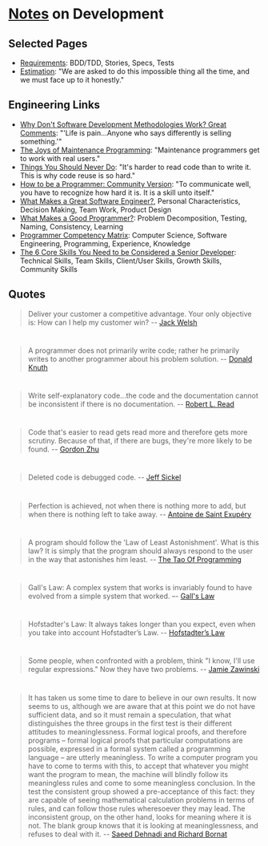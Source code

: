# [Notes](http://alexkrupp.typepad.com/sensemaking/2012/09/program-above-and-beyond-your-actual-ability-by-using-freemind.html) on Development

## Selected Pages

* [Requirements](Engineering/requirements.md): BDD/TDD, Stories, Specs, Tests
* [Estimation](Engineering/estimation.md): "We are asked to do this impossible thing all the time, and we must face up to it honestly."

## Engineering Links

* [Why Don't Software Development Methodologies Work? Great Comments](http://typicalprogrammer.com/why-dont-software-development-methodologies-work): "'Life is pain...Anyone who says differently is selling something.'"
* [The Joys of Maintenance Programming](http://typicalprogrammer.com/the-joys-of-maintenance-programming): "Maintenance programmers get to work with real users."
* [Things You Should Never Do](https://www.joelonsoftware.com/2000/04/06/things-you-should-never-do-part-i/): "It's harder to read code than to write it. This is why code reuse is so hard."
* [How to be a Programmer: Community Version](https://github.com/braydie/HowToBeAProgrammer): "To communicate well, you have to recognize how hard it is. It is a skill unto itself."
* [What Makes a Great Software Engineer?](https://faculty.washington.edu/ajko/papers/Li2015GreatEngineers.pdf), Personal Characteristics, Decision Making, Team Work, Product Design 
* [What Makes a Good Programmer?](https://henrikwarne.com/2014/06/30/what-makes-a-good-programmer/): Problem Decomposition, Testing, Naming, Consistency, Learning
* [Programmer Competency Matrix](http://sijinjoseph.com/programmer-competency-matrix/): Computer Science, Software Engineering, Programming, Experience, Knowledge
* [The 6 Core Skills You Need to be Considered a Senior Developer](https://hackernoon.com/developers-edge-how-to-become-a-senior-developer-f1ec1738cf45): Technical Skills, Team Skills, Client/User Skills, Growth Skills, Community Skills

## Quotes

> Deliver your customer a competitive advantage. Your only objective is: How can I help my customer win? -- [Jack Welsh](https://www.google.com/search?hl=en&q=%22the+welch+way%22+podcast+businessweek&oq=%22the+welch+way%22+podcast+businessweek)

#
> A programmer does not primarily write code; rather he primarily writes to another programmer about his problem solution. -- [Donald Knuth](http://archive.computerhistory.org/resources/text/Knuth_Don_X4100/PDF_index/k-9-pdf/k-9-u2769-1-Baker-What-Programmer-Does.pdf)

#
> Write self-explanatory code...the code and the documentation cannot be inconsistent if there is no documentation. -- [Robert L. Read](https://github.com/braydie/HowToBeAProgrammer)

#
> Code that's easier to read gets read more and therefore gets more scrutiny. Because of that, if there are bugs, they're more likely to be found. -- [Gordon Zhu](https://watchandcode.com/courses/77710/lectures/2001287)

#
> Deleted code is debugged code. -- [Jeff Sickel](http://www.defprogramming.com/quotes-by/jeff-sickel/)

#
> Perfection is achieved, not when there is nothing more to add, but when there is nothing left to take away. -- [Antoine de Saint Exupéry](https://en.wikipedia.org/wiki/Antoine_de_Saint-Exup%C3%A9ry)

#
> A program should follow the 'Law of Least Astonishment'. What is this law? It is simply that the program should always respond to the user in the way that astonishes him least.  -- [The Tao Of Programming](http://canonical.org/~kragen/tao-of-programming.html)

#
> Gall's Law: A complex system that works is invariably found to have evolved from a simple system that worked. –- [Gall's Law](https://en.wikipedia.org/wiki/John_Gall_(author)#Gall.27s_law)

#
> Hofstadter's Law: It always takes longer than you expect, even when you take into account Hofstadter’s Law. -- [Hofstadter’s Law](https://en.wikipedia.org/wiki/Hofstadter%27s_law)

#
> Some people, when confronted with a problem, think "I know, I'll use regular expressions." Now they have two problems. -- [Jamie Zawinski](http://regex.info/blog/2006-09-15/247)

#
> It has taken us some time to dare to believe in our own results. It now seems to us, although we are aware that at this point we do not have sufficient data, and so it must remain a speculation, that what distinguishes the three groups in the first test is their different attitudes to meaninglessness. Formal logical proofs, and therefore programs – formal logical proofs that particular computations are possible, expressed in a formal system called a programming language – are utterly meaningless. To write a computer program you have to come to terms with this, to accept that whatever you might want the program to mean, the machine will blindly follow its meaningless rules and come to some meaningless conclusion. In the test the consistent group showed a pre-acceptance of this fact: they are capable of seeing mathematical calculation problems in terms of rules, and can follow those rules wheresoever they may lead. The inconsistent group, on the other hand, looks for meaning where it is not. The blank group knows that it is looking at meaninglessness, and refuses to deal with it. -- [Saeed Dehnadi and Richard Bornat](http://www.eis.mdx.ac.uk/research/PhDArea/saeed/paper1.pdf)
